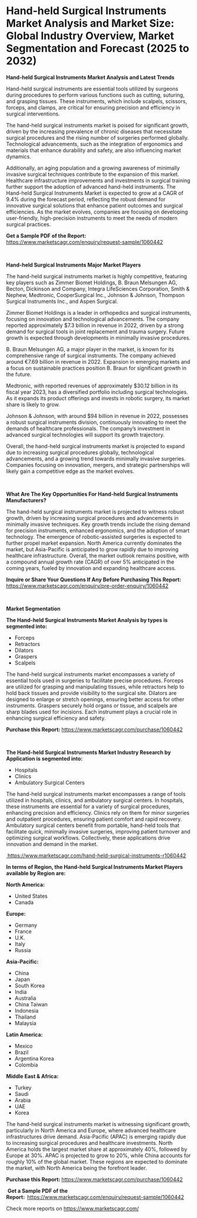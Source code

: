 <p><h1>Hand-held Surgical Instruments Market Analysis and Market Size: Global Industry Overview, Market Segmentation and Forecast (2025 to 2032)</h1></p><p><strong>Hand-held Surgical Instruments Market Analysis and Latest Trends</strong></p>
<p><p>Hand-held surgical instruments are essential tools utilized by surgeons during procedures to perform various functions such as cutting, suturing, and grasping tissues. These instruments, which include scalpels, scissors, forceps, and clamps, are critical for ensuring precision and efficiency in surgical interventions.</p><p>The hand-held surgical instruments market is poised for significant growth, driven by the increasing prevalence of chronic diseases that necessitate surgical procedures and the rising number of surgeries performed globally. Technological advancements, such as the integration of ergonomics and materials that enhance durability and safety, are also influencing market dynamics.</p><p>Additionally, an aging population and a growing awareness of minimally invasive surgical techniques contribute to the expansion of this market. Healthcare infrastructure improvements and investments in surgical training further support the adoption of advanced hand-held instruments. The Hand-held Surgical Instruments Market is expected to grow at a CAGR of 9.4% during the forecast period, reflecting the robust demand for innovative surgical solutions that enhance patient outcomes and surgical efficiencies. As the market evolves, companies are focusing on developing user-friendly, high-precision instruments to meet the needs of modern surgical practices.</p></p>
<p><strong>Get a Sample PDF of the Report:&nbsp;</strong> <a href="https://www.marketscagr.com/enquiry/request-sample/1060442?utm_campaign=2941&utm_medium=2&utm_source=Github&utm_content=ia&utm_term=22032025&utm_id=hand-held-surgical-instruments">https://www.marketscagr.com/enquiry/request-sample/1060442</a></p>
<p>&nbsp;</p>
<p><strong>Hand-held Surgical Instruments Major Market Players</strong></p>
<p><p>The hand-held surgical instruments market is highly competitive, featuring key players such as Zimmer Biomet Holdings, B. Braun Melsungen AG, Becton, Dickinson and Company, Integra LifeSciences Corporation, Smith & Nephew, Medtronic, CooperSurgical Inc., Johnson & Johnson, Thompson Surgical Instruments Inc., and Aspen Surgical.</p><p>Zimmer Biomet Holdings is a leader in orthopedics and surgical instruments, focusing on innovation and technological advancements. The company reported approximately $7.3 billion in revenue in 2022, driven by a strong demand for surgical tools in joint replacement and trauma surgery. Future growth is expected through developments in minimally invasive procedures.</p><p>B. Braun Melsungen AG, a major player in the market, is known for its comprehensive range of surgical instruments. The company achieved around €7.69 billion in revenue in 2022. Expansion in emerging markets and a focus on sustainable practices position B. Braun for significant growth in the future.</p><p>Medtronic, with reported revenues of approximately $30.12 billion in its fiscal year 2023, has a diversified portfolio including surgical technologies. As it expands its product offerings and invests in robotic surgery, its market share is likely to grow.</p><p>Johnson & Johnson, with around $94 billion in revenue in 2022, possesses a robust surgical instruments division, continuously innovating to meet the demands of healthcare professionals. The company’s investment in advanced surgical technologies will support its growth trajectory.</p><p>Overall, the hand-held surgical instruments market is projected to expand due to increasing surgical procedures globally, technological advancements, and a growing trend towards minimally invasive surgeries. Companies focusing on innovation, mergers, and strategic partnerships will likely gain a competitive edge as the market evolves.</p></p>
<p>&nbsp;</p>
<p><strong>What Are The Key Opportunities For Hand-held Surgical Instruments Manufacturers?</strong></p>
<p><p>The hand-held surgical instruments market is projected to witness robust growth, driven by increasing surgical procedures and advancements in minimally invasive techniques. Key growth trends include the rising demand for precision instruments, enhanced ergonomics, and the adoption of smart technology. The emergence of robotic-assisted surgeries is expected to further propel market expansion. North America currently dominates the market, but Asia-Pacific is anticipated to grow rapidly due to improving healthcare infrastructure. Overall, the market outlook remains positive, with a compound annual growth rate (CAGR) of over 5% anticipated in the coming years, fueled by innovation and expanding healthcare access.</p></p>
<p><strong>Inquire or Share Your Questions If Any Before Purchasing This Report:</strong> <a href="https://www.marketscagr.com/enquiry/pre-order-enquiry/1060442?utm_campaign=2941&utm_medium=2&utm_source=Github&utm_content=ia&utm_term=22032025&utm_id=hand-held-surgical-instruments">https://www.marketscagr.com/enquiry/pre-order-enquiry/1060442</a></p>
<p>&nbsp;</p>
<p><strong>Market Segmentation</strong></p>
<p><strong>The Hand-held Surgical Instruments Market Analysis by types is segmented into:</strong></p>
<p><ul><li>Forceps</li><li>Retractors</li><li>Dilators</li><li>Graspers</li><li>Scalpels</li></ul></p>
<p><p>The hand-held surgical instruments market encompasses a variety of essential tools used in surgeries to facilitate precise procedures. Forceps are utilized for grasping and manipulating tissues, while retractors help to hold back tissues and provide visibility to the surgical site. Dilators are designed to enlarge or stretch openings, ensuring better access for other instruments. Graspers securely hold organs or tissue, and scalpels are sharp blades used for incisions. Each instrument plays a crucial role in enhancing surgical efficiency and safety.</p></p>
<p><strong>Purchase this Report:&nbsp;</strong><a href="https://www.marketscagr.com/purchase/1060442?utm_campaign=2941&utm_medium=2&utm_source=Github&utm_content=ia&utm_term=22032025&utm_id=hand-held-surgical-instruments">https://www.marketscagr.com/purchase/1060442</a></p>
<p>&nbsp;</p>
<p><strong>The Hand-held Surgical Instruments Market Industry Research by Application is segmented into:</strong></p>
<p><ul><li>Hospitals</li><li>Clinics</li><li>Ambulatory Surgical Centers</li></ul></p>
<p><p>The hand-held surgical instruments market encompasses a range of tools utilized in hospitals, clinics, and ambulatory surgical centers. In hospitals, these instruments are essential for a variety of surgical procedures, enhancing precision and efficiency. Clinics rely on them for minor surgeries and outpatient procedures, ensuring patient comfort and rapid recovery. Ambulatory surgical centers benefit from portable, hand-held tools that facilitate quick, minimally invasive surgeries, improving patient turnover and optimizing surgical workflows. Collectively, these applications drive innovation and demand in the market.</p></p>
<p><a href="https://www.marketscagr.com/hand-held-surgical-instruments-r1060442?utm_campaign=2941&utm_medium=2&utm_source=Github&utm_content=ia&utm_term=22032025&utm_id=hand-held-surgical-instruments">&nbsp;https://www.marketscagr.com/hand-held-surgical-instruments-r1060442</a></p>
<p><strong>In terms of Region, the Hand-held Surgical Instruments Market Players available by Region are:</strong></p>
<p>
    <p> <strong> North America: </strong>
        <ul>
            <li>United States</li>
            <li>Canada</li>
        </ul>
        </p> 
    <p> <strong> Europe: </strong>
        <ul>
            <li>Germany</li>
            <li>France</li>
            <li>U.K.</li>
            <li>Italy</li>
            <li>Russia</li>
        </ul>
        </p> 
    <p> <strong> Asia-Pacific: </strong>
        <ul>
            <li>China</li>
            <li>Japan</li>
            <li>South Korea</li>
            <li>India</li>
            <li>Australia</li>
            <li>China Taiwan</li>
            <li>Indonesia</li>
            <li>Thailand</li>
            <li>Malaysia</li>
        </ul>
        </p> 
    <p> <strong> Latin America: </strong>
        <ul>
            <li>Mexico</li>
            <li>Brazil</li>
            <li>Argentina Korea</li>
            <li>Colombia</li>
        </ul>
        </p> 
    <p> <strong> Middle East & Africa: </strong>
        <ul>
            <li>Turkey</li>
            <li>Saudi</li>
            <li>Arabia</li>
            <li>UAE</li>
            <li>Korea</li>
        </ul>
    </p>
    </p>
<p><p>The hand-held surgical instruments market is witnessing significant growth, particularly in North America and Europe, where advanced healthcare infrastructures drive demand. Asia-Pacific (APAC) is emerging rapidly due to increasing surgical procedures and healthcare investments. North America holds the largest market share at approximately 40%, followed by Europe at 30%. APAC is projected to grow to 20%, while China accounts for roughly 10% of the global market. These regions are expected to dominate the market, with North America being the forefront leader.</p></p>
<p><strong>Purchase this Report: </strong><a href="https://www.marketscagr.com/purchase/1060442?utm_campaign=2941&utm_medium=2&utm_source=Github&utm_content=ia&utm_term=22032025&utm_id=hand-held-surgical-instruments">https://www.marketscagr.com/purchase/1060442</a></p>
<p>&nbsp;<strong>Get a Sample PDF of the Report:&nbsp;&nbsp;</strong><a href="https://www.marketscagr.com/enquiry/request-sample/1060442?utm_campaign=2941&utm_medium=2&utm_source=Github&utm_content=ia&utm_term=22032025&utm_id=hand-held-surgical-instruments">https://www.marketscagr.com/enquiry/request-sample/1060442</a></p>
<p><strong></strong></p>
<p>Check more reports on <a href="https://www.marketscagr.com/?utm_campaign=2941&utm_medium=2&utm_source=Github&utm_content=ia&utm_term=22032025&utm_id=hand-held-surgical-instruments">https://www.marketscagr.com/</a></p>